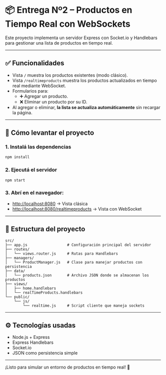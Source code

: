# 📦 Entrega Nº2 – Productos en Tiempo Real con WebSockets

Este proyecto implementa un servidor Express con Socket.io y Handlebars para gestionar una lista de productos en tiempo real.

---

## ✅ Funcionalidades

- Vista `/` muestra los productos existentes (modo clásico).
- Vista `/realtimeproducts` muestra los productos actualizados en tiempo real mediante WebSocket.
- Formularios para:
  - ➕ Agregar un producto.
  - ❌ Eliminar un producto por su ID.
- Al agregar o eliminar, **la lista se actualiza automáticamente** sin recargar la página.

---

## 🚀 Cómo levantar el proyecto

### 1. Instalá las dependencias
```bash
npm install
```

### 2. Ejecutá el servidor
```bash
npm start
```

### 3. Abrí en el navegador:
- [http://localhost:8080](http://localhost:8080) → Vista clásica
- [http://localhost:8080/realtimeproducts](http://localhost:8080/realtimeproducts) → Vista con WebSocket

---

## 📁 Estructura del proyecto

```
src/
├── app.js                  # Configuración principal del servidor
├── routes/
│   └── views.router.js     # Rutas para Handlebars
├── managers/
│   └── ProductManager.js   # Clase para manejar productos con persistencia
├── data/
│   └── products.json       # Archivo JSON donde se almacenan los productos
├── views/
│   ├── home.handlebars
│   └── realTimeProducts.handlebars
└── public/
    └── js/
        └── realtime.js     # Script cliente que maneja sockets
```

---

## ⚙️ Tecnologías usadas

- Node.js + Express
- Express Handlebars
- Socket.io
- JSON como persistencia simple

---

¡Listo para simular un entorno de productos en tiempo real! 🎯
